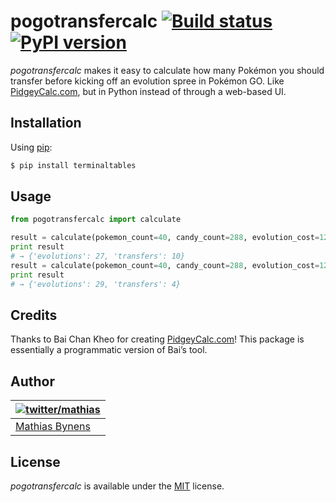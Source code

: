 # pogotransfercalc [![Build status](https://travis-ci.org/mathiasbynens/pogotransfercalc.svg?branch=master)](https://travis-ci.org/mathiasbynens/pogotransfercalc) [![PyPI version](https://img.shields.io/pypi/v/pogotransfercalc.svg)](https://pypi.python.org/pypi/pogotransfercalc)

_pogotransfercalc_ makes it easy to calculate how many Pokémon you should transfer before kicking off an evolution spree in Pokémon GO. Like [PidgeyCalc.com](http://www.pidgeycalc.com/), but in Python instead of through a web-based UI.

## Installation

Using [pip](https://pip.pypa.io/):

```sh
$ pip install terminaltables
```

## Usage

```py
from pogotransfercalc import calculate

result = calculate(pokemon_count=40, candy_count=288, evolution_cost=12)
print result
# → {'evolutions': 27, 'transfers': 10}
result = calculate(pokemon_count=40, candy_count=288, evolution_cost=12, transfer_after_evolving=True)
print result
# → {'evolutions': 29, 'transfers': 4}
```

## Credits

Thanks to Bai Chan Kheo for creating [PidgeyCalc.com](http://www.pidgeycalc.com/)! This package is essentially a programmatic version of Bai’s tool.

## Author

| [![twitter/mathias](https://gravatar.com/avatar/24e08a9ea84deb17ae121074d0f17125?s=70)](https://twitter.com/mathias "Follow @mathias on Twitter") |
|---|
| [Mathias Bynens](https://mathiasbynens.be/) |

## License

_pogotransfercalc_ is available under the [MIT](https://mths.be/mit) license.
